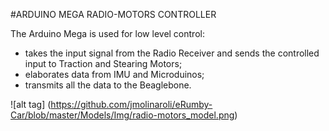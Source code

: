 #ARDUINO MEGA RADIO-MOTORS CONTROLLER

The Arduino Mega is used for low level control: 
* takes the input signal from the Radio Receiver and sends the controlled input to Traction and Stearing Motors;
* elaborates data from IMU and Microduinos;
* transmits all the data to the Beaglebone.

![alt tag] (https://github.com/jmolinaroli/eRumby-Car/blob/master/Models/Img/radio-motors_model.png)
